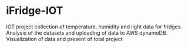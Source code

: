 # iFridge-IOT
IOT project 
collection of temperature, humidity and light data for fridges. Analysis of the datasets and uploading of data to AWS dynamoDB. 
Visualization of data and present of total project
